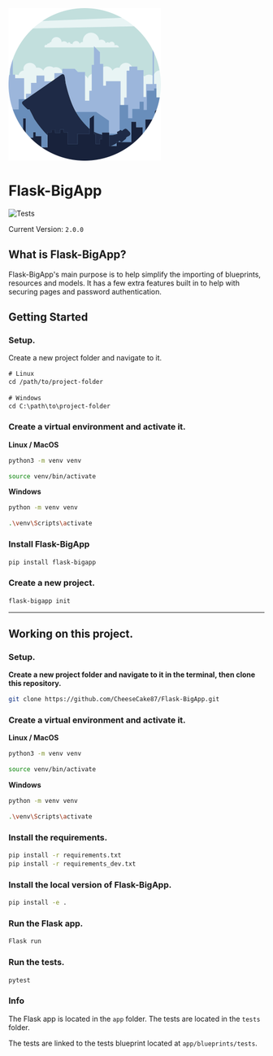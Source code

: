 ![](https://raw.githubusercontent.com/CheeseCake87/Flask-BigApp/master/_assets/Flask-BigApp-v2-Small.png)

# Flask-BigApp

![Tests](https://github.com/CheeseCake87/Flask-BigApp/actions/workflows/tests.yml/badge.svg)

Current Version: `2.0.0`

## What is Flask-BigApp?

Flask-BigApp's main purpose is to help simplify the importing of blueprints, resources and models.
It has a few extra features built in to help with securing pages and password authentication.

## Getting Started

### Setup.

Create a new project folder and navigate to it.

```text
# Linux
cd /path/to/project-folder

# Windows
cd C:\path\to\project-folder
```

### Create a virtual environment and activate it.

**Linux / MacOS**

```bash
python3 -m venv venv
```

```bash
source venv/bin/activate
```

**Windows**

```bash
python -m venv venv
```

```bash
.\venv\Scripts\activate
```

### Install Flask-BigApp

```bash
pip install flask-bigapp
```

### Create a new project.

```bash
flask-bigapp init
```

---

## Working on this project.

### Setup.

**Create a new project folder and navigate to it in the terminal, then clone this repository.**

```bash
git clone https://github.com/CheeseCake87/Flask-BigApp.git
```

### Create a virtual environment and activate it.

**Linux / MacOS**

```bash
python3 -m venv venv
```

```bash
source venv/bin/activate
```

**Windows**

```bash
python -m venv venv
```

```bash
.\venv\Scripts\activate
```

### Install the requirements.

```bash
pip install -r requirements.txt
pip install -r requirements_dev.txt
```

### Install the local version of Flask-BigApp.

```bash
pip install -e .
```

### Run the Flask app.

```bash
Flask run
```

### Run the tests.

```bash
pytest
```

### Info

The Flask app is located in the `app` folder. The tests are located in the `tests` folder.

The tests are linked to the tests blueprint located at `app/blueprints/tests`.